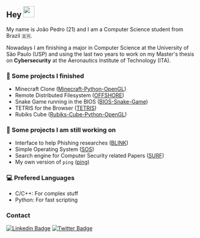 ## Hey <img src="https://user-images.githubusercontent.com/42378118/110234147-e3259600-7f4e-11eb-95be-0c4047144dea.gif" width="30">

My name is João Pedro (21) and I am a Computer Science student from Brazil 🇧🇷.

Nowadays I am finishing a major in Computer Science at the University of São Paulo (USP) and using the last two years to work on my Master's thesis on **Cybersecurity** at the Aeronautics Institute of Technology (ITA).

### 📎 Some projects I finished
- Minecraft Clone ([Minecraft-Python-OpenGL](https://github.com/joaofavoretti/Minecraft-Python-OpenGL))
- Remote Distributed Filesystem ([OFFSHORE](https://github.com/joaofavoretti/OFFSHORE))
- Snake Game running in the BIOS ([BIOS-Snake-Game](https://github.com/joaofavoretti/BIOS-Snake-Game))
- TETRIS for the Browser ([TETRIS](https://github.com/joaofavoretti/TETRIS))
- Rubiks Cube ([Rubiks-Cube-Python-OpenGL](https://github.com/joaofavoretti/Rubiks-Cube-Python-OpenGL))

### 🔭 Some projects I am still working on
- Interface to help Phishing researches ([BLINK](https://github.com/joaofavoretti/BLINK))
- Simple Operating System ([SOS](https://github.com/joaofavoretti/SOS))
- Search engine for Computer Security related Papers ([SURF](https://github.com/joaofavoretti/SURF))
- My own version of `ping` ([ping](https://github.com/joaofavoretti/ping))

### 💻 Prefered Languages
- C/C++: For complex stuff
- Python: For fast scripting

### Contact
[![Linkedin Badge](https://img.shields.io/badge/-João_Pedro_Favoretti-blue?style=flat-square&logo=Linkedin&logoColor=white&link=https://www.linkedin.com/in/jo%C3%A3o-pedro-favoretti)](https://www.linkedin.com/in/jo%C3%A3o-pedro-favoretti)
[![Twitter Badge](https://img.shields.io/badge/-@jfavoretti-1ca0f1?style=flat-square&labelColor=1ca0f1&logo=twitter&logoColor=white&link=https://twitter.com/jfavoretti)](https://twitter.com/jfavoretti)
